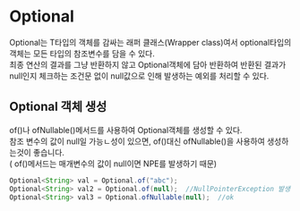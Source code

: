 # Optional
Optional<T>는  T타입의 객체를 감싸는 래퍼 클래스(Wrapper class)여서 optional타입의 객체는 모든 타입의 참조변수를 담을 수 있다.  
최종 연산의 결과를 그냥 반환하지 않고 Optional객체에 담아 반환하여 반환된 결과가 null인지 체크하는 조건문 없이 null값으로 인해 발생하는 예외를 처리할 수 있다.

## Optional 객체 생성
of()나 ofNullable()메서드를 사용하여 Optional객체를 생성할 수 있다.  
참조 변수의 값이 null일 가능ㄴ성이 있으면, of()대신 ofNullable()을 사용하여 생성하는것이 좋습니다.  
( of()메서드는 매개변수의 값이 null이면 NPE를 발생하기 때문)

~~~ java
Optional<String> val = Optional.of("abc");
Optional<String> val2 = Optional.of(null);  //NullPointerException 발생
Optional<String> val3 = Optional.ofNullable(null);  //ok
~~~


